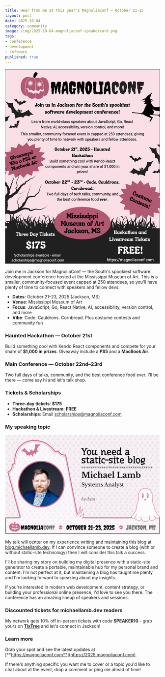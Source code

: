 ```yaml
---
title: Hear from me at this year's MagnoliaConf — October 21-23
layout: post
date: 2025-10-04
category: community
image: /img/2025-10-04-magnoliaconf-speakercard.png
tags:
- conference
- development
- software
published: true
---
```


![magnoliaconf 2025 flyer](/img/2025-10-04-magnoliaconf-flyer.png)

Join me in Jackson for MagnoliaConf — the South's spookiest software development conference hosted at the Mississippi Museum of Art. This is a smaller, community‑focused event capped at 250 attendees, so you'll have plenty of time to connect with speakers and fellow devs.

- **Dates**: October 21–23, 2025 (Jackson, MS)
- **Venue**: Mississippi Museum of Art
- **Focus**: JavaScript, Go, React Native, AI, accessibility, version control, and more
- **Vibe**: Code. Cauldrons. Cornbread. Plus costume contests and community fun

### Haunted Hackathon — October 21st

Build something cool with Kendo React components and compete for your share of **$1,000 in prizes**. Giveaway include a **PS5** and a **MacBook Air**.

### Main Conference — October 22nd–23rd

Two full days of talks, community, and the best conference food ever. I'll be there — come say hi and let's talk shop.

### Tickets & Scholarships

- **Three‑day tickets**: **$175**
- **Hackathon & Livestream**: **FREE**
- **Scholarships**: Email [scholarships@magnoliaconf.com](mailto:scholarships@magnoliaconf.com)

### My speaking topic

![michael lamb speaking at 2025 Magnolia Conf on the topic 'You Need a Static-site Blog'](/img/2025-10-04-magnoliaconf-speakercard.png)

My talk will center on my experience writing and maintaining this blog at [blog.michaellamb.dev](https://blog.michaellamb.dev). If I can convince someone to create a blog (with or without static-site technology) then I will consider this talk a success.

I'll be sharing my story on building my digital presence with a static-site generator to create a portable, maintainable hub for my personal brand and content. I'm not perfect at it, but maintaining a blog has taught me plenty and I'm looking forward to speaking about my insights.

If you're interested in modern web development, content strategy, or building your professional online presence, I'd love to see you there. The conference has an amazing lineup of speakers and sessions. 

### Discounted tickets for michaellamb.dev readers

My network gets 10% off in-person tickets with code **SPEAKER10** - grab yours on [**TixTree**](https://www.tixtree.com/e/magnolia-conf-453fc7ea2496) and let's connect in Jackson!

### Learn more

Grab your spot and see the latest updates at [**https://magnoliaconf.com**](https://2025.magnoliaconf.com).

If there's anything specific you want me to cover or a topic you'd like to chat about at the event, drop a comment or ping me ahead of time!
